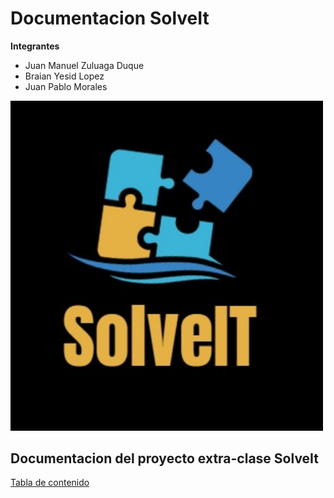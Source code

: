 # Documentacion SolveIt
**Integrantes**
- Juan Manuel Zuluaga Duque
- Braian Yesid Lopez
- Juan Pablo Morales

<img src="imagenes/icono.jpg" alt="logo" width="500">

<br>

## Documentacion del proyecto extra-clase SolveIt
[Tabla de contenido](solvIt.md)
